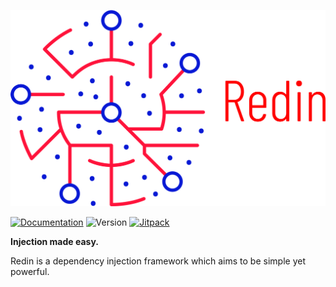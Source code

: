 ![Redin Logo](logo.png)


[![Documentation](https://img.shields.io/badge/Documentation-blue)](https://jonathanxd.github.io/Redin/) ![Version](https://img.shields.io/github/v/tag/JonathanxD/Redin?sort=semver) [![Jitpack](https://img.shields.io/jitpack/v/github/JonathanxD/Redin)](https://jitpack.io/#JonathanxD/Redin)

**Injection made easy.**

Redin is a dependency injection framework which aims to be simple yet powerful.

